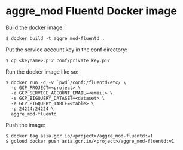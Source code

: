 # aggre\_mod Fluentd Docker image

Build the docker image:

    $ docker build -t aggre_mod-fluentd .

Put the service account key in the conf directory:

    $ cp <keyname>.p12 conf/private_key.p12

Run the docker image like so:

    $ docker run -d -v `pwd`/conf:/fluentd/etc/ \
      -e GCP_PROJECT=<project> \
      -e GCP_SERVICE_ACCOUNT_EMAIL=<email> \
      -e GCP_BIGQUERY_DATASET=<dataset> \
      -e GCP_BIGQUERY_TABLE=<table> \
      -p 24224:24224 \
      aggre_mod-fluentd

Push the image:

    $ docker tag asia.gcr.io/<project>/aggre_mod-fluentd:v1
    $ gcloud docker push asia.gcr.io/<project>/aggre_mod-fluentd:v1

